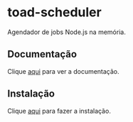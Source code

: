 # toad-scheduler

Agendador de jobs Node.js na memória.

## Documentação

Clique [aqui](https://github.com/kibertoad/toad-scheduler) para ver a documentação.

## Instalação

Clique [aqui](https://www.npmjs.com/package/toad-scheduler) para fazer a instalação.